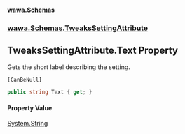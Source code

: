 #### [wawa.Schemas](index.md 'index')
### [wawa.Schemas](wawa.Schemas.md 'wawa.Schemas').[TweaksSettingAttribute](TweaksSettingAttribute.md 'wawa.Schemas.TweaksSettingAttribute')

## TweaksSettingAttribute.Text Property

Gets the short label describing the setting.<p/>`[CanBeNull]`

```csharp
public string Text { get; }
```

#### Property Value
[System.String](https://docs.microsoft.com/en-us/dotnet/api/System.String 'System.String')